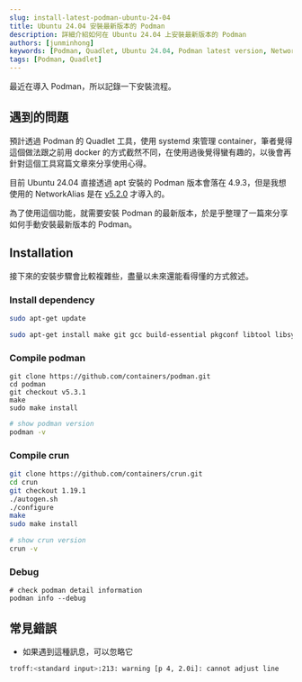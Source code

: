 ```yaml
---
slug: install-latest-podman-ubuntu-24-04
title: Ubuntu 24.04 安裝最新版本的 Podman
description: 詳細介紹如何在 Ubuntu 24.04 上安裝最新版本的 Podman
authors: [junminhong]
keywords: [Podman, Quadlet, Ubuntu 24.04, Podman latest version, NetworkAlias feature, Podman installation, Linux container management, container technology]
tags: [Podman, Quadlet]
---
```


最近在導入 Podman，所以記錄一下安裝流程。

## 遇到的問題
預計透過 Podman 的 Quadlet 工具，使用 systemd 來管理 container，筆者覺得這個做法跟之前用 docker 的方式截然不同，在使用過後覺得蠻有趣的，以後會再針對這個工具寫篇文章來分享使用心得。

目前 Ubuntu 24.04 直接透過 apt 安裝的 Podman 版本會落在 4.9.3，但是我想使用的 NetworkAlias 是在 [v5.2.0](https://github.com/containers/podlet/issues/110) 才導入的。

為了使用這個功能，就需要安裝 Podman 的最新版本，於是乎整理了一篇來分享如何手動安裝最新版本的 Podman。

## Installation
接下來的安裝步驟會比較複雜些，盡量以未來還能看得懂的方式敘述。

### Install dependency
```bash
sudo apt-get update
```
```bash
sudo apt-get install make git gcc build-essential pkgconf libtool libsystemd-dev libprotobuf-c-dev libcap-dev libseccomp-dev libyajl-dev go-md2man autoconf python3 automake golang libgpgme-dev man conmon passt uidmap netavark
```
### Compile podman
```
git clone https://github.com/containers/podman.git
cd podman
git checkout v5.3.1
make
sudo make install
```
```bash
# show podman version
podman -v
```

### Compile crun
```bash
git clone https://github.com/containers/crun.git
cd crun
git checkout 1.19.1
./autogen.sh
./configure
make
sudo make install
```
```bash
# show crun version
crun -v
```

### Debug
```
# check podman detail information
podman info --debug
```

## 常見錯誤
- 如果遇到這種訊息，可以忽略它
```bash
troff:<standard input>:213: warning [p 4, 2.0i]: cannot adjust line
```
